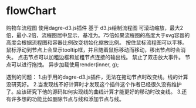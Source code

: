 # flowChart
购物车流程图
使用dagre-d3.js插件 基于 d3.js绘制流程图
可滚动缩放，最大2倍，最小.2倍，流程图居中显示，基准为。75倍如果流程图的高度大于svg容器的高度会根据流程图和容器比例改变初始化缩放比例。
按住鼠标流程图可以平移。
鼠标浮动到节点上会显示tooltip框，并且随着鼠标移动而移动，移出节点时会消失。
点击节点可以加粗边框和加粗节点连接的输出线。
禁止了双击放大事件。
节点可以进行拖拽。
异步加载使用render(inner, g); 


遇到的问题：
1.由于用的dagre-d3.js插件，无法在拖动节点时改变线。线的计算没研究好。
2.当发现线不好计算时才发现这个插件这个作者已经很久没有维护了。应该研究下他的源码如何实现线的曲线计算才能更好的移动时改变线。
3.还有许多想的功能比如删除节点与线和添加节点与线。


